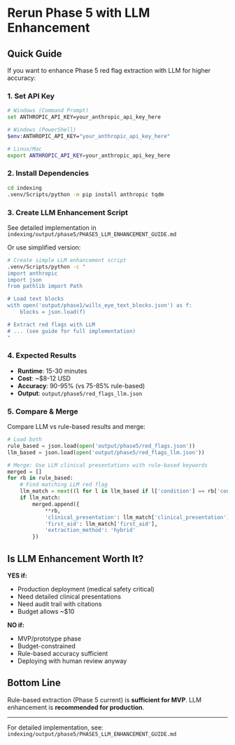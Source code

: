 # Rerun Phase 5 with LLM Enhancement

## Quick Guide

If you want to enhance Phase 5 red flag extraction with LLM for higher accuracy:

### 1. Set API Key

```bash
# Windows (Command Prompt)
set ANTHROPIC_API_KEY=your_anthropic_api_key_here

# Windows (PowerShell)
$env:ANTHROPIC_API_KEY="your_anthropic_api_key_here"

# Linux/Mac
export ANTHROPIC_API_KEY=your_anthropic_api_key_here
```

### 2. Install Dependencies

```bash
cd indexing
.venv/Scripts/python -m pip install anthropic tqdm
```

### 3. Create LLM Enhancement Script

See detailed implementation in `indexing/output/phase5/PHASE5_LLM_ENHANCEMENT_GUIDE.md`

Or use simplified version:

```bash
# Create simple LLM enhancement script
.venv/Scripts/python -c "
import anthropic
import json
from pathlib import Path

# Load text blocks
with open('output/phase1/wills_eye_text_blocks.json') as f:
    blocks = json.load(f)

# Extract red flags with LLM
# ... (see guide for full implementation)
"
```

### 4. Expected Results

- **Runtime**: 15-30 minutes
- **Cost**: ~$8-12 USD
- **Accuracy**: 90-95% (vs 75-85% rule-based)
- **Output**: `output/phase5/red_flags_llm.json`

### 5. Compare & Merge

Compare LLM vs rule-based results and merge:

```python
# Load both
rule_based = json.load(open('output/phase5/red_flags.json'))
llm_based = json.load(open('output/phase5/red_flags_llm.json'))

# Merge: Use LLM clinical presentations with rule-based keywords
merged = []
for rb in rule_based:
    # Find matching LLM red flag
    llm_match = next((l for l in llm_based if l['condition'] == rb['condition']), None)
    if llm_match:
        merged.append({
            **rb,
            'clinical_presentation': llm_match['clinical_presentation'],
            'first_aid': llm_match['first_aid'],
            'extraction_method': 'hybrid'
        })
```

## Is LLM Enhancement Worth It?

**YES if:**
- Production deployment (medical safety critical)
- Need detailed clinical presentations
- Need audit trail with citations
- Budget allows ~$10

**NO if:**
- MVP/prototype phase
- Budget-constrained
- Rule-based accuracy sufficient
- Deploying with human review anyway

## Bottom Line

Rule-based extraction (Phase 5 current) is **sufficient for MVP**.
LLM enhancement is **recommended for production**.

---
For detailed implementation, see: `indexing/output/phase5/PHASE5_LLM_ENHANCEMENT_GUIDE.md`

